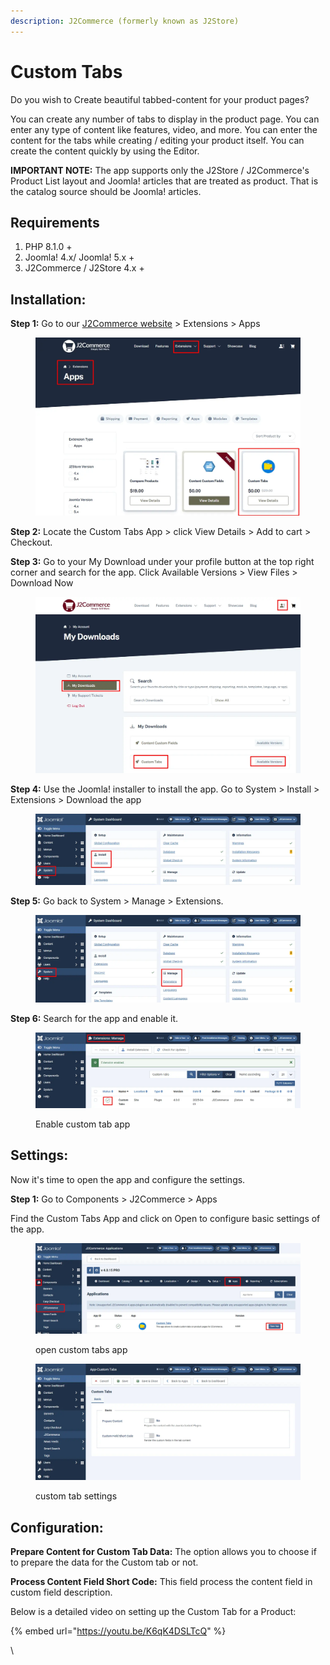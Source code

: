 ```yaml
---
description: J2Commerce (formerly known as J2Store)
---
```


# Custom Tabs

Do you wish to Create beautiful tabbed-content for your product pages?

You can create any number of tabs to display in the product page. You can enter any type of content like features, video, and more. You can enter the content for the tabs while creating / editing your product itself. You can create the content quickly by using the Editor.

**IMPORTANT NOTE:** The app supports only the J2Store / J2Commerce's Product List layout and Joomla! articles that are treated as product. That is the catalog source should be Joomla! articles.

## Requirements <a href="#requirements" id="requirements"></a>

1. PHP 8.1.0 +
2. Joomla! 4.x/ Joomla! 5.x +
3. J2Commerce / J2Store 4.x +

## Installation:

**Step 1:** Go to our [J2Commerce website](https://www.j2commerce.com/) > Extensions > Apps

<figure><img src="../.gitbook/assets/custom-1.webp" alt=""><figcaption></figcaption></figure>

**Step 2:** Locate the Custom Tabs App > click View Details > Add to cart > Checkout.&#x20;

**Step 3:** Go to your My Download under your profile button at the top right corner and search for the app. Click Available Versions > View Files > Download Now

<figure><img src="../.gitbook/assets/custom-2.webp" alt=""><figcaption></figcaption></figure>

**Step 4:** Use the Joomla! installer to install the app. Go to System > Install > Extensions > Download the app

<figure><img src="../.gitbook/assets/user-group-3 (7).webp" alt=""><figcaption></figcaption></figure>

**Step 5:** Go back to System > Manage > Extensions.

<figure><img src="../.gitbook/assets/user-group-5 (7).webp" alt=""><figcaption></figcaption></figure>

**Step 6:** Search for the app and enable it.

<figure><img src="../.gitbook/assets/custom-3.webp" alt=""><figcaption><p>Enable custom tab app</p></figcaption></figure>

## Settings:

Now it's time to open the app and configure the settings.&#x20;

**Step 1:** Go to Components > J2Commerce > Apps&#x20;

Find the Custom Tabs App and click on Open to configure basic settings of the app.

<figure><img src="../.gitbook/assets/custom-4.webp" alt=""><figcaption><p>open custom tabs app</p></figcaption></figure>

<figure><img src="../.gitbook/assets/custom-5.webp" alt=""><figcaption><p>custom tab settings</p></figcaption></figure>

## Configuration:

**Prepare Content for Custom Tab Data:** The option allows you to choose if to prepare the data for the Custom tab or not.

**Process Content Field Short Code:** This field process the content field in custom field description.

Below is a detailed video on setting up the Custom Tab for a Product:

{% embed url="https://youtu.be/K6qK4DSLTcQ" %}

\\
